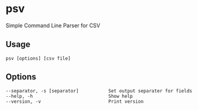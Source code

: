 # psv
Simple Command Line Parser for CSV

Usage
-----

```
psv [options] [csv file]
```

Options
-------

    --separator, -s [separator]           Set output separater for fields
    --help, -h                            Show help
    --version, -v                         Print version
